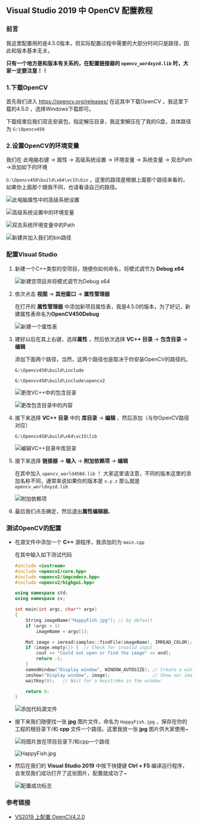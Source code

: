 ## Visual Studio 2019 中 OpenCV 配置教程

### 前言

我这里配置用的是4.5.0版本，但实际配置过程中需要的大部分时间只是路径，因此和版本基本无关。
	
**只有一个地方是和版本有关系的，在配置链接器的 `opencv_wordxyzd.lib` 时，大家一定要注意！！**

<!--more-->


### 1.下载OpenCV

首先我们进入 https://opencv.org/releases/ 在这其中下载OpenCV ，我这里下载的4.5.0 ，选择Windows下载即可。
	
下载结束后我们双击安装包，指定解压目录，我这里解压在了我的G盘，具体路径为 `G:\Opencv450` 

### 2.设置OpenCV的环境变量

我们在 此电脑右键 -> 属性 -> 高级系统设置 -> 环境变量 -> 系统变量 -> 双击Path ->添加如下的环境 
	
`G:\Opencv450\build\x64\vc15\bin` ，这里的路径是根据上面那个路径来看的，如果你上面那个跟我不同，也请看请自己的路径。

![此电脑属性中的高级系统设置][1]

![高级系统设置中的环境变量][2]

![双击系统环境变量中的Path][3]

![新建并加入我们的bin路径][4]

### 配置Visual Studio

1. 新建一个C++类型的空项目，随便你如何命名，将模式调节为 **Debug x64**

   ![新建空项目并将模式调节为Debug x64][5]

2. 依次点击 **视图** -> **其他窗口** -> **属性管理器** 

   在打开的 **属性管理器** 中添加新项目属性表，我是4.5.0的版本，为了好记，新建属性表命名为**OpenCV450Debug**

   ![新建一个属性表][6] 

3. 建好以后在其上右键，选择**属性** ，然后依次选择 **VC++ 目录** -> **包含目录** -> **编辑** 

   添加下面两个路径，当然，这两个路径也是取决于你安装OpenCV的路径的。

   `G:\Opencv450\build\include`

   `G:\Opencv450\build\include\opencv2`

   ![更改VC++中的包含目录][7]

   ![更改包含目录中的内容][8]

4. 接下来选择 **VC++ 目录** 中的 **库目录** -> **编辑** ，然后添加（与你OpenCV路径对应）

   `G:\Opencv450\build\x64\vc15\lib`

   ![编辑VC++目录中库目录][9]

5. 接下来选择 **链接器** -> **输入** -> **附加依赖项** -> **编辑**

   在其中加入 `opencv_world450d.lib` ！ 大家这里请注意，不同的版本这里的添加名称不同，通常来说如果你的版本是 `x.y.z`  那么就是 `opencv_worldxyzd.lib`

   ![附加依赖项][10]

6. 最后我们点击确定，然后退出**属性编辑器**。

### 测试OpenCV的配置

+ 在源文件中添加一个 **C++** 源程序，我添加的为 `main.cpp`  

  在其中输入如下测试代码

  ```cpp
  #include <iostream>
  #include <opencv2/core.hpp>
  #include <opencv2/imgcodecs.hpp>
  #include <opencv2/highgui.hpp>
  
  using namespace std;
  using namespace cv;
  
  int main(int argc, char** argv)
  {
      String imageName("HappyFish.jpg"); // by default
      if (argc > 1)
          imageName = argv[1];
  
      Mat image = imread(samples::findFile(imageName), IMREAD_COLOR); // Read the file
      if (image.empty()) {  // Check for invalid input
          cout << "Could not open or find the image" << endl;
          return -1;
      }
      namedWindow("Display window", WINDOW_AUTOSIZE); // Create a window for display.
      imshow("Display window", image);                // Show our image inside it.
      waitKey(0);   // Wait for a keystroke in the window
  
      return 0;
  }
  ```

  ![添加代码源文件][11]

+ 接下来我们随便找一张 **jpg** 图片文件，命名为 `HappyFish.jpg` ，保存在你的工程的根目录下/和 **cpp** 文件一个路径。这里我放一张 **jpg** 图片供大家使用~

  

  ![将图片放在项目目录下/和cpp一个路径][12]

  ![HappyFish.jpg][13]

+ 然后在我们的 **Visual Studio 2019** 中按下快捷键 **Ctrl + F5** 编译运行程序，会发现我们成功打开了这张图片，配置就成功了~

  ![配置成功标志][14]

### 参考链接

+ [VS2019 上配置 OpenCV4.2.0](https://www.jianshu.com/p/908551afa8fd)


[1]: https://www.zzsqwq.cn/usr/uploads/2020/10/1401048133.png
[2]: https://www.zzsqwq.cn/usr/uploads/2020/10/705625531.png
[3]: https://www.zzsqwq.cn/usr/uploads/2020/10/3556583146.png
[4]: https://www.zzsqwq.cn/usr/uploads/2020/10/3685752206.png
[5]: https://www.zzsqwq.cn/usr/uploads/2020/10/3001499231.png
[6]: https://www.zzsqwq.cn/usr/uploads/2020/10/1199777575.png
[7]: https://www.zzsqwq.cn/usr/uploads/2020/10/2408130113.png
[8]: https://www.zzsqwq.cn/usr/uploads/2020/10/958765988.png
[9]: https://www.zzsqwq.cn/usr/uploads/2020/10/2096976051.png
[10]: https://www.zzsqwq.cn/usr/uploads/2020/10/1791849957.png
[11]: https://www.zzsqwq.cn/usr/uploads/2020/10/1422866535.png
[12]: https://www.zzsqwq.cn/usr/uploads/2020/10/1938099554.png
[13]: https://www.zzsqwq.cn/usr/uploads/2020/10/1150699358.jpg
[14]: https://www.zzsqwq.cn/usr/uploads/2020/10/2092454279.png